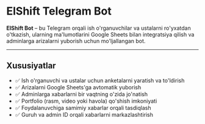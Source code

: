 # ElShift Telegram Bot

**ElShift Bot** – bu Telegram orqali ish o'rganuvchilar va ustalarni ro'yxatdan o'tkazish, ularning ma'lumotlarini Google Sheets bilan integratsiya qilish va adminlarga arizalarni yuborish uchun mo'ljallangan bot.

---

## Xususiyatlar

- ✅ Ish o'rganuvchi va ustalar uchun anketalarni yaratish va to'ldirish
- ✅ Arizalarni Google Sheets'ga avtomatik yuborish
- ✅ Adminlarga xabarlarni bir vaqtning o'zida jo'natish
- ✅ Portfolio (rasm, video yoki havola) qo'shish imkoniyati
- ✅ Foydalanuvchiga samimiy xabarlar orqali tasdiqlash
- ✅ Guruh va admin ID orqali xabarlarni markazlashtirish